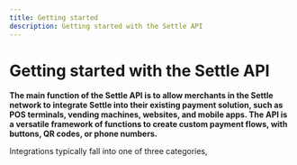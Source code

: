 ```yaml
---
title: Getting started
description: Getting started with the Settle API
---
```

# Getting started with the Settle API

**The main function of the Settle API is to allow merchants in the Settle network to integrate Settle into their existing payment solution, such as POS terminals, vending machines, websites, and mobile apps. The API is a versatile framework of functions to create custom payment flows, with buttons, QR codes, or phone numbers.**

Integrations typically fall into one of three categories,